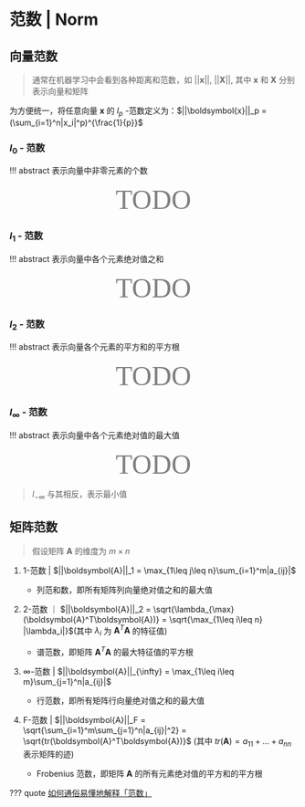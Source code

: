 # 范数 | Norm

## 向量范数

> 通常在机器学习中会看到各种距离和范数，如 $||\boldsymbol{x}||$, $||\boldsymbol{X}||$, 其中 $\boldsymbol{x}$ 和 $\boldsymbol{X}$ 分别表示向量和矩阵

为方便统一，将任意向量 $\boldsymbol{x}$ 的 $l_p$ -范数定义为：$||\boldsymbol{x}||_p = (\sum_{i=1}^n|x_i|^p)^{\frac{1}{p}}$

### $l_0$ - 范数

!!! abstract
    表示向量中非零元素的个数

<center><font face="JetBrains Mono" color=grey size=18>TODO</font></center>

### $l_1$ - 范数

!!! abstract
    表示向量中各个元素绝对值之和

<center><font face="JetBrains Mono" color=grey size=18>TODO</font></center>

### $l_2$ - 范数

!!! abstract
    表示向量各个元素的平方和的平方根

<center><font face="JetBrains Mono" color=grey size=18>TODO</font></center>

### $l_{\infty}$ - 范数

!!! abstract
    表示向量中各个元素绝对值的最大值

<center><font face="JetBrains Mono" color=grey size=18>TODO</font></center>

> $l_{-\infty}$ 与其相反，表示最小值


## 矩阵范数

> 假设矩阵 $\boldsymbol{A}$ 的维度为 $m\times n$

1. 1-范数 | $||\boldsymbol{A}||_1 = \max_{1\leq j\leq n}\sum_{i=1}^m|a_{ij}|$
      - 列范和数，即所有矩阵列向量绝对值之和的最大值
2. 2-范数 ｜ $||\boldsymbol{A}||_2 = \sqrt{\lambda_{\max}(\boldsymbol{A}^T\boldsymbol{A})} = \sqrt{\max_{1\leq i\leq n} |\lambda_i|}$(其中 $\lambda_i$ 为 $\boldsymbol{A}^T\boldsymbol{A}$ 的特征值)
      - 谱范数，即矩阵 $\boldsymbol{A}^T\boldsymbol{A}$ 的最大特征值的平方根

3. $\infty$-范数 | $||\boldsymbol{A}||_{\infty} = \max_{1\leq i\leq m}\sum_{j=1}^n|a_{ij}|$
      - 行范数，即所有矩阵行向量绝对值之和的最大值
4. F-范数 | $||\boldsymbol{A}||_F = \sqrt{\sum_{i=1}^m\sum_{j=1}^n|a_{ij}|^2} = \sqrt{tr(\boldsymbol{A}^T\boldsymbol{A})}$ (其中 $tr(\boldsymbol{A}) = a_{11} + \dots + a_{nn}$ 表示矩阵的迹)
      - Frobenius 范数，即矩阵 $\boldsymbol{A}$ 的所有元素绝对值的平方和的平方根

??? quote
    [如何通俗易懂地解释「范数」](https://zhuanlan.zhihu.com/p/26884695)